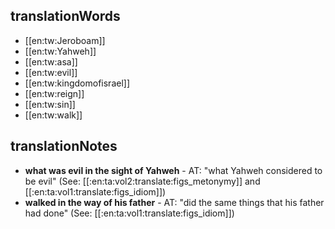 ## translationWords

* [[en:tw:Jeroboam]]
* [[en:tw:Yahweh]]
* [[en:tw:asa]]
* [[en:tw:evil]]
* [[en:tw:kingdomofisrael]]
* [[en:tw:reign]]
* [[en:tw:sin]]
* [[en:tw:walk]]

## translationNotes

* **what was evil in the sight of Yahweh** - AT: "what Yahweh considered to be evil" (See: [[:en:ta:vol2:translate:figs_metonymy]] and [[:en:ta:vol1:translate:figs_idiom]])
* **walked in the way of his father** - AT: "did the same things that his father had done" (See: [[:en:ta:vol1:translate:figs_idiom]])
